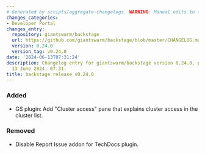 ```yaml
---
# Generated by scripts/aggregate-changelogs. WARNING: Manual edits to this files will be overwritten.
changes_categories:
- Developer Portal
changes_entry:
  repository: giantswarm/backstage
  url: https://github.com/giantswarm/backstage/blob/master/CHANGELOG.md#0240---2024-06-13
  version: 0.24.0
  version_tag: v0.24.0
date: '2024-06-13T07:31:24'
description: Changelog entry for giantswarm/backstage version 0.24.0, published on
  13 June 2024, 07:31.
title: backstage release v0.24.0
---
```


### Added
- GS plugin: Add "Cluster access" pane that explains cluster access in the cluster list.
### Removed
- Disable Report Issue addon for TechDocs plugin.
